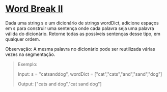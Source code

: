 # [Word Break II](https://leetcode.com/problems/word-break-ii/description/?envType=list&envId=rje8lk2h)

Dada uma string s e um dicionário de strings wordDict, adicione espaços em s para construir uma sentença onde cada palavra seja uma palavra válida do dicionário. Retorne todas as possíveis sentenças desse tipo, em qualquer ordem.

Observação: A mesma palavra no dicionário pode ser reutilizada várias vezes na segmentação.


> Exemplo:
>
> Input: s = "catsanddog", wordDict = ["cat","cats","and","sand","dog"]
>
> Output: ["cats and dog","cat sand dog"]
